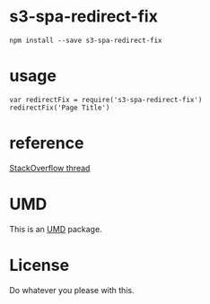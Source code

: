 s3-spa-redirect-fix
=======================

```
npm install --save s3-spa-redirect-fix
```

# usage

```
var redirectFix = require('s3-spa-redirect-fix')
redirectFix('Page Title')
```

# reference

[StackOverflow thread](http://stackoverflow.com/questions/16267339/s3-static-website-hosting-route-all-paths-to-index-html)

# UMD

This is an [UMD](https://github.com/umdjs/umd) package.

# License

Do whatever you please with this.
